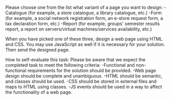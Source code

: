 Please choose one from the list what variant of a page you want to design:
-Catalogue (for example, a store catalogue, a library catalogue, etc.)
-Form (for example, a social network registration form, an e-store request form, a tax declaration form, etc.)
-Report (for example, groups' semester results report, a report on servers/virtual machines/services availability, etc.)

When you have picked one of these three, design a web page using HTML and CSS. You may use JavaScript as well if it is necessary for your solution. Then send the designed page.

How to self-evaluate this task:
Please be aware that we expect the completed task to meet the following criteria:
-Functional and non-functional requirements for the solution should be provided.
-Web page design should be complete and unambiguous.
-HTML should be semantic, and classes should be used.
-CSS should be stored in external files and maps to HTML using classes.
-JS events should be used in a way to affect the functionality of a web page.